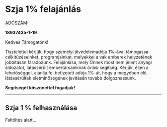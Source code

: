 # Szja 1% felajánlás

ADÓSZÁM:

**18937435-1-19**

Kedves Támogatónk!

Tisztelettel kérjük, hogy személyi jövedelemadója 1%-ával támogassa célkitűzéseinket, programjainkat, melyekkel a vak emberek helyzetének jobbításán fáradozunk. Felajánlása, mely Önnek most nem jelent anyagi áldozatot, látássérült embertársainknak óriási segítség.
Kérjük, éljen a lehetőséggel, ajánlja fel befizetett adója 1%-át, hogy a megyében élő látássérültek életminőségének javításán tovább dolgozhassunk.

**Segítségét köszönettel fogadjuk!**

<hr>

## Szja 1 % felhasználása

Feltöltés alatt...